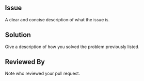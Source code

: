 ## Issue

A clear and concise description of what the issue is.

## Solution

Give a description of how you solved the problem previously listed.

## Reviewed By

Note who reviewed your pull request.
